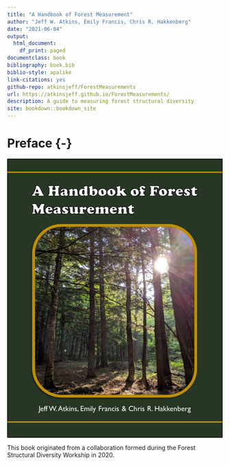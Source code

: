 ```yaml
--- 
title: "A Handbook of Forest Measurement"
author: "Jeff W. Atkins, Emily Francis, Chris R. Hakkenberg"
date: "2021-06-04"
output:
  html_document:
    df_print: paged
documentclass: book
bibliography: book.bib
biblio-style: apalike
link-citations: yes
github-repo: atkinsjeff/ForestMeasurements
url: https://atkinsjeff.github.io/ForestMeasurements/
description: A guide to measuring forest structural diversity
site: bookdown::bookdown_site
---
```


# Preface {-}


<img src="images/cover_draft.png" style="display: block; margin: auto;" />

This book originated from a collaboration formed during the Forest Structural Diversity Workship in 2020. 
